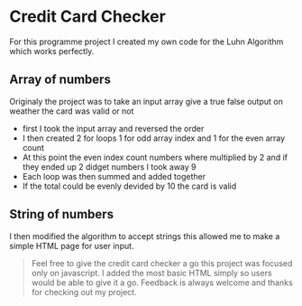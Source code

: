 # Credit Card Checker

For this programme project I created my own code for the Luhn Algorithm which works perfectly.

## Array of numbers 

Originaly the project was to take an input array give a true false output on weather the card was valid or not

- first I took the input array and reversed the order
- I then created 2 for loops 1 for odd array index and 1 for the even array count
- At this point the even index count numbers where multiplied by 2 and if they ended up 2 didget numbers I took away 9
- Each loop was then summed and added together
- If the total could be evenly devided by 10 the card is valid 

## String of numbers

I then modified the algorithm to accept strings this allowed me to make a simple HTML page for user input.

> Feel free to give the credit card checker a go 
> this project was focused only on javascript.
> I added the most basic HTML simply so users would be able to give it a go.
> Feedback is always welcome and thanks for checking out my project.
